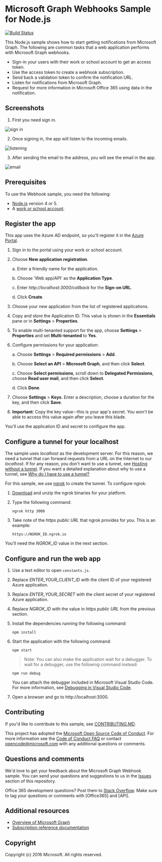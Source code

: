 # Microsoft Graph Webhooks Sample for Node.js
[![Build Status](https://travis-ci.org/microsoftgraph/nodejs-webhooks-rest-sample.svg)](https://travis-ci.org/microsoftgraph/nodejs-webhooks-rest-sample)

This Node.js sample shows how to start getting notifications from Microsoft Graph. The following are common tasks that a web application performs with Microsoft Graph webhooks.

* Sign-in your users with their work or school account to get an access token.
* Use the access token to create a webhook subscription.
* Send back a validation token to confirm the notification URL.
* Listen for notifications from Microsoft Graph.
* Request for more information in Microsoft Office 365 using data in the notification.

## Screenshots

1. First you need sign in.

![sign in](https://user-images.githubusercontent.com/3375461/31968683-c373ad30-b8c6-11e7-9d01-413fab9fd6d5.png)

2. Once signing in, the app will listen to the incoming emails.

![listening](https://user-images.githubusercontent.com/3375461/31968718-e19696c4-b8c6-11e7-91f2-f1806be0b134.png)

3. After sending the email to the address, you will see the email in the app.

![email](https://user-images.githubusercontent.com/3375461/31968754-0ce4dafc-b8c7-11e7-8458-8152d598228e.png)

## Prerequisites

To use the Webhook sample, you need the following:

* [Node.js](https://nodejs.org/) version 4 or 5.
* A [work or school account](http://dev.office.com/devprogram).

## Register the app

This app uses the Azure AD endpoint, so you'll register it in the [Azure Portal](https://ms.portal.azure.com/#blade/Microsoft_AAD_IAM/ApplicationsListBlade).

1. Sign in to the portal using your work or school account.

2. Choose **New application registration**.  

   a. Enter a friendly name for the application.

   b. Choose 'Web app/API' as the **Application Type**.

   c. Enter *http://localhost:3000/callback* for the **Sign-on URL**. 
  
   d. Click **Create**.

3. Choose your new application from the list of registered applications.

4. Copy and store the Application ID. This value is shown in the **Essentials** pane or in **Settings** > **Properties**.

5. To enable multi-tenanted support for the app, choose **Settings** > **Properties** and set **Multi-tenanted** to **Yes**.

6. Configure permissions for your application:  

   a. Choose **Settings** > **Required permissions** > **Add**.
  
   b. Choose **Select an API** > **Microsoft Graph**, and then click **Select**.
  
   c. Choose **Select permissions**, scroll down to **Delegated Permissions**, choose **Read user mail**, and then click **Select**.
  
   d. Click **Done**.

7. Choose **Settings** > **Keys**. Enter a description, choose a duration for the key, and then click **Save**.

8. **Important**: Copy the key value--this is your app's secret. You won't be able to access this value again after you leave this blade.

You'll use the application ID and secret to configure the app.

## Configure a tunnel for your localhost

The sample uses *localhost* as the development server. For this reason, we need a tunnel that can forward requests from a URL on the Internet to our *localhost*. If for any reason, you don't want to use a tunnel, see [Hosting without a tunnel](https://github.com/OfficeDev/Microsoft-Graph-Nodejs-Webhooks/wiki/Hosting-the-sample-without-a-tunnel). If you want a detailed explanation about why to use a tunnel, see [Why do I have to use a tunnel?](https://github.com/OfficeDev/Microsoft-Graph-Nodejs-Webhooks/wiki/Why-do-I-have-to-use-a-tunnel)

For this sample, we use [ngrok](https://ngrok.com/) to create the tunnel. To configure ngrok:

1. [Download](https://ngrok.com/download) and unzip the ngrok binaries for your platform.
2. Type the following command:
    
    `ngrok http 3000`
    
3. Take note of the *https public URL* that ngrok provides for you. This is an example:

    `https://NGROK_ID.ngrok.io`

You'll need the *NGROK_ID* value in the next section.

## Configure and run the web app

1. Use a text editor to open `constants.js`.
2. Replace *ENTER_YOUR_CLIENT_ID* with the client ID of your registered Azure application.
3. Replace *ENTER_YOUR_SECRET* with the client secret of your registered Azure application.
4. Replace *NGROK_ID* with the value in *https public URL* from the previous section.
5. Install the dependencies running the following command:
    ```
    npm install
    ```

6. Start the application with the following command:
    ```
    npm start
    ```
    > Note: You can also make the application wait for a debugger. To wait for a debugger, use the following command instead:
    ```
    npm run debug
    ```
    You can attach the debugger included in Microsoft Visual Studio Code. For more information, see [Debugging in Visual Studio Code](https://code.visualstudio.com/Docs/editor/debugging).
    
7. Open a browser and go to http://localhost:3000.

<a name="contributing"></a>
## Contributing ##

If you'd like to contribute to this sample, see [CONTRIBUTING.MD](/CONTRIBUTING.md).

This project has adopted the [Microsoft Open Source Code of Conduct](https://opensource.microsoft.com/codeofconduct/). For more information see the [Code of Conduct FAQ](https://opensource.microsoft.com/codeofconduct/faq/) or contact [opencode@microsoft.com](mailto:opencode@microsoft.com) with any additional questions or comments.

## Questions and comments

We'd love to get your feedback about the Microsoft Graph Webhook sample. You can send your questions and suggestions to us in the [Issues](https://github.com/OfficeDev/Microsoft-Graph-NodeJs-Webhooks/issues) section of this repository.

Office 365 development questions? Post them to [Stack Overflow](http://stackoverflow.com/questions/tagged/Office365+API). Make sure to tag your questions or comments with [Office365] and [API].
  
## Additional resources

* [Overview of Microsoft Graph](http://graph.microsoft.io/)
* [Subscription reference documentation](https://graph.microsoft.io/en-us/docs/api-reference/beta/resources/subscription)

## Copyright
Copyright (c) 2016 Microsoft. All rights reserved.
